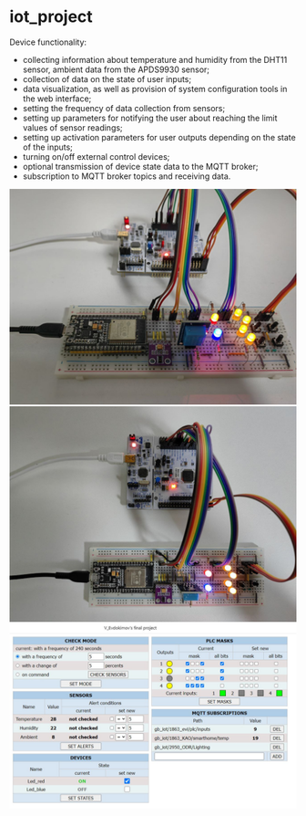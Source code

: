 # iot_project
Device functionality:
- collecting information about temperature and humidity from the DHT11 sensor, ambient data from the APDS9930 sensor;
- collection of data on the state of user inputs;
- data visualization, as well as provision of system configuration tools in the web interface;
- setting the frequency of data collection from sensors;
- setting up parameters for notifying the user about reaching the limit values of sensor readings;
- setting up activation parameters for user outputs depending on the state of the inputs;
- turning on/off external control devices;
- optional transmission of device state data to the MQTT broker;
- subscription to MQTT broker topics and receiving data.

![Photo1](images/photo_1.jpg)
![Photo2](images/photo_2.jpg)
![Web1](images/web_1.jpg)
